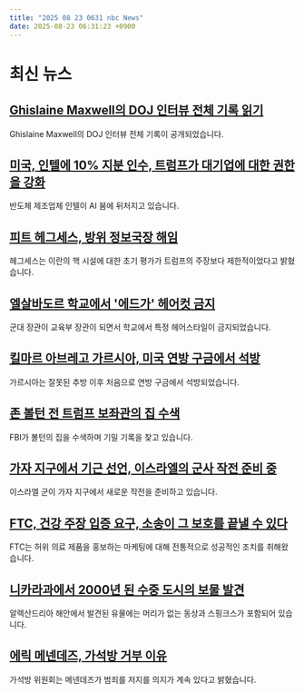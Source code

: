 ```yaml
---
title: "2025 08 23 0631 nbc News"
date: 2025-08-23 06:31:23 +0900
---
```


# 최신 뉴스

## [Ghislaine Maxwell의 DOJ 인터뷰 전체 기록 읽기](https://www.nbcnews.com/politics/trump-administration/ghislaine-maxwell-transcript-interview-full-doj-tapes-epstein-files-rcna226689)  
Ghislaine Maxwell의 DOJ 인터뷰 전체 기록이 공개되었습니다. 

## [미국, 인텔에 10% 지분 인수, 트럼프가 대기업에 대한 권한을 강화](https://www.nbcnews.com/business/business-news/intel-agrees-us-stake-in-company-how-much-what-to-know-rcna226667)  
반도체 제조업체 인텔이 AI 붐에 뒤처지고 있습니다. 

## [피트 헤그세스, 방위 정보국장 해임](https://www.nbcnews.com/politics/national-security/hegseth-fires-head-defense-intelligence-agency-rcna226677)  
헤그세스는 이란의 핵 시설에 대한 초기 평가가 트럼프의 주장보다 제한적이었다고 밝혔습니다. 

## [엘살바도르 학교에서 '에드가' 헤어컷 금지](https://www.nbcnews.com/news/latino/edgar-haircuts-mohawks-prohibited-el-salvador-schools-military-captain-rcna226672)  
군대 장관이 교육부 장관이 되면서 학교에서 특정 헤어스타일이 금지되었습니다. 

## [킬마르 아브레고 가르시아, 미국 연방 구금에서 석방](https://www.nbcnews.com/news/us-news/kilmar-abrego-garcia-released-federal-prison-rcna226511)  
가르시아는 잘못된 추방 이후 처음으로 연방 구금에서 석방되었습니다. 

## [존 볼턴 전 트럼프 보좌관의 집 수색](https://www.nbcnews.com/politics/politics-news/fbi-raids-former-national-security-adviser-john-boltons-home-probe-fin-rcna226503)  
FBI가 볼턴의 집을 수색하며 기밀 기록을 찾고 있습니다. 

## [가자 지구에서 기근 선언, 이스라엘의 군사 작전 준비 중](https://www.nbcnews.com/world/gaza/famine-declared-gaza-city-israel-military-takeover-hamas-ceasefire-rcna225776)  
이스라엘 군이 가자 지구에서 새로운 작전을 준비하고 있습니다. 

## [FTC, 건강 주장 입증 요구, 소송이 그 보호를 끝낼 수 있다](https://www.nbcnews.com/health/health-news/ftc-unproven-health-claims-xylitol-lawsuit-evidence-rcna226291)  
FTC는 허위 의료 제품을 홍보하는 마케팅에 대해 전통적으로 성공적인 조치를 취해왔습니다. 

## [니카라과에서 2000년 된 수중 도시의 보물 발견](https://www.nbcnews.com/world/middle-east/ruins-2000-year-old-sunken-city-pulled-waters-alexandria-egypt-rcna226492)  
알렉산드리아 해안에서 발견된 유물에는 머리가 없는 동상과 스핑크스가 포함되어 있습니다. 

## [에릭 메넨데즈, 가석방 거부 이유](https://www.nbcnews.com/news/us-news/erik-menendez-was-denied-parole-10-hour-hearing-rcna226570)  
가석방 위원회는 메넨데즈가 범죄를 저지를 의지가 계속 있다고 밝혔습니다.